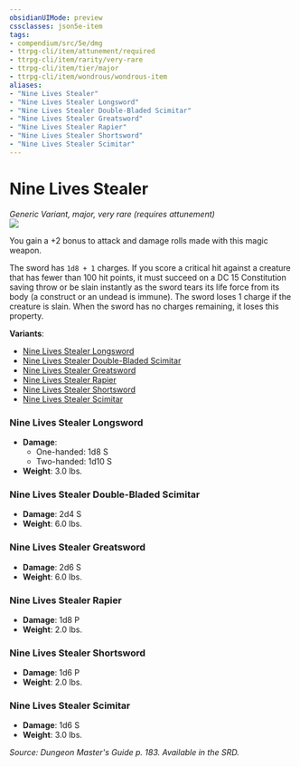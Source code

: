 ```yaml
---
obsidianUIMode: preview
cssclasses: json5e-item
tags:
- compendium/src/5e/dmg
- ttrpg-cli/item/attunement/required
- ttrpg-cli/item/rarity/very-rare
- ttrpg-cli/item/tier/major
- ttrpg-cli/item/wondrous/wondrous-item
aliases: 
- "Nine Lives Stealer"
- "Nine Lives Stealer Longsword"
- "Nine Lives Stealer Double-Bladed Scimitar"
- "Nine Lives Stealer Greatsword"
- "Nine Lives Stealer Rapier"
- "Nine Lives Stealer Shortsword"
- "Nine Lives Stealer Scimitar"
---
```

# Nine Lives Stealer
*Generic Variant, major, very rare (requires attunement)*  
![](/3-Mechanics/CLI/items/img/nine-lives-stealer.webp#right)  


You gain a +2 bonus to attack and damage rolls made with this magic weapon.

The sword has `1d8 + 1` charges. If you score a critical hit against a creature that has fewer than 100 hit points, it must succeed on a DC 15 Constitution saving throw or be slain instantly as the sword tears its life force from its body (a construct or an undead is immune). The sword loses 1 charge if the creature is slain. When the sword has no charges remaining, it loses this property.

**Variants**:
- [Nine Lives Stealer Longsword](#Nine%20Lives%20Stealer%20Longsword)
- [Nine Lives Stealer Double-Bladed Scimitar](#Nine%20Lives%20Stealer%20Double-Bladed%20Scimitar)
- [Nine Lives Stealer Greatsword](#Nine%20Lives%20Stealer%20Greatsword)
- [Nine Lives Stealer Rapier](#Nine%20Lives%20Stealer%20Rapier)
- [Nine Lives Stealer Shortsword](#Nine%20Lives%20Stealer%20Shortsword)
- [Nine Lives Stealer Scimitar](#Nine%20Lives%20Stealer%20Scimitar)

### Nine Lives Stealer Longsword

- **Damage**:
  - One-handed: 1d8 S
  - Two-handed: 1d10 S
- **Weight**: 3.0 lbs.

### Nine Lives Stealer Double-Bladed Scimitar

- **Damage**: 2d4 S
- **Weight**: 6.0 lbs.

### Nine Lives Stealer Greatsword

- **Damage**: 2d6 S
- **Weight**: 6.0 lbs.

### Nine Lives Stealer Rapier

- **Damage**: 1d8 P
- **Weight**: 2.0 lbs.

### Nine Lives Stealer Shortsword

- **Damage**: 1d6 P
- **Weight**: 2.0 lbs.

### Nine Lives Stealer Scimitar

- **Damage**: 1d6 S
- **Weight**: 3.0 lbs.


*Source: Dungeon Master's Guide p. 183. Available in the SRD.*